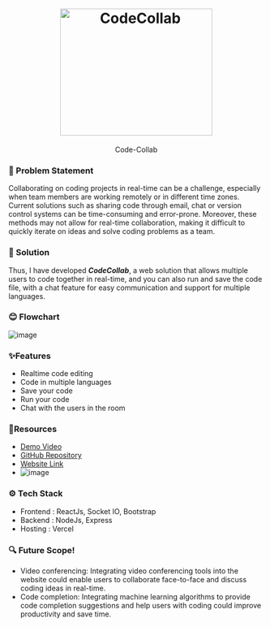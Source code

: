 <h1 align="center">
  <a href="https://github.com/theshreyaa/code-collab/">
    <img src="https://user-images.githubusercontent.com/82211574/230750317-13e1e90f-12cd-453c-b1e4-8340debda1a5.jpg" alt="CodeCollab" width="300" height="250">
  </a>
  <br>
</h1>
<div align="center">
  Code-Collab
</div>

### 🤔 Problem Statement
Collaborating on coding projects in real-time can be a challenge, especially when team members are working remotely or in different time zones. Current solutions such as sharing code through email, chat or version control systems can be time-consuming and error-prone. Moreover, these methods may not allow for real-time collaboration, making it difficult to quickly iterate on ideas and solve coding problems as a team. 

### 🚀 Solution
Thus, I have developed ***CodeCollab***, a web solution that allows multiple users to code together in real-time, and you can also run and save the code file, with a chat feature for easy communication and support for multiple languages.

### 😊 Flowchart
![image](https://github.com/user-attachments/assets/1c499e55-78b3-4ace-804e-8446f3418d3f)

### ✨Features
  - Realtime code editing
  - Code in multiple languages
  - Save your code
  - Run your code
  - Chat with the users in the room
   
###  🤖Resources
- [Demo Video](https://youtu.be/Q55b7QEuJyc)
- [GitHub Repository](https://github.com/theshreyaa/Code-Collab)
- [Website Link](https://code-colllab.onrender.com/)
- ![image](https://github.com/user-attachments/assets/964c0fbb-b4f1-4443-a10f-3f1be25d11a0)


### ⚙️ Tech Stack
- Frontend : ReactJs, Socket IO, Bootstrap
- Backend : NodeJs, Express
- Hosting : Vercel

### 🔍 Future Scope!
- Video conferencing: Integrating video conferencing tools into the website could enable users to collaborate face-to-face and discuss coding ideas in real-time.
- Code completion: Integrating machine learning algorithms to provide code completion suggestions and help users with coding could improve productivity and save time.
